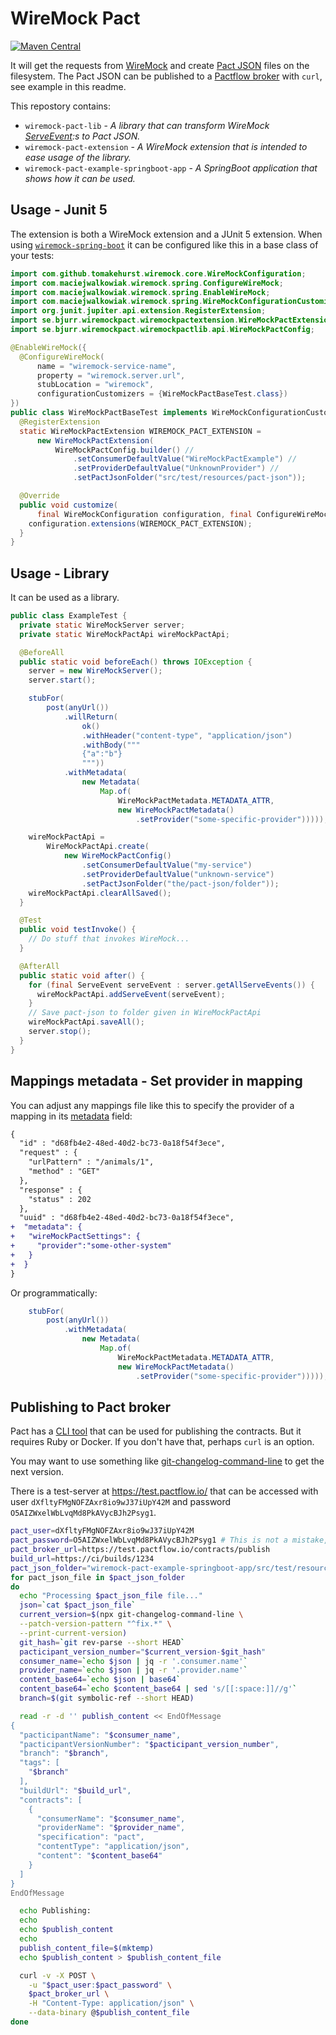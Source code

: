 # WireMock Pact

[![Maven Central](https://maven-badges.herokuapp.com/maven-central/se.bjurr.wiremockpact/wiremock-pact/badge.svg)](https://repo1.maven.org/maven2/se/bjurr/wiremockpact)

It will get the requests from [WireMock](https://github.com/wiremock/wiremock/) and create [Pact JSON](https://docs.pact.io/) files on the filesystem. The Pact JSON can be published to a [Pactflow broker](https://test.pactflow.io/) with `curl`, see example in this readme.

This repostory contains:

- `wiremock-pact-lib` - *A library that can transform WireMock [ServeEvent](https://github.com/wiremock/wiremock/blob/master/src/main/java/com/github/tomakehurst/wiremock/stubbing/ServeEvent.java):s to Pact JSON.*
- `wiremock-pact-extension` - *A WireMock extension that is intended to ease usage of the library.*
- `wiremock-pact-example-springboot-app` - *A SpringBoot application that shows how it can be used.*

## Usage - Junit 5

The extension is both a WireMock extension and a JUnit 5 extension. When using [`wiremock-spring-boot`](https://wiremock.org/docs/solutions/spring-boot/) it can be configured like this in a base class of your tests:

```java
import com.github.tomakehurst.wiremock.core.WireMockConfiguration;
import com.maciejwalkowiak.wiremock.spring.ConfigureWireMock;
import com.maciejwalkowiak.wiremock.spring.EnableWireMock;
import com.maciejwalkowiak.wiremock.spring.WireMockConfigurationCustomizer;
import org.junit.jupiter.api.extension.RegisterExtension;
import se.bjurr.wiremockpact.wiremockpactextension.WireMockPactExtension;
import se.bjurr.wiremockpact.wiremockpactlib.api.WireMockPactConfig;

@EnableWireMock({
  @ConfigureWireMock(
      name = "wiremock-service-name",
      property = "wiremock.server.url",
      stubLocation = "wiremock",
      configurationCustomizers = {WireMockPactBaseTest.class})
})
public class WireMockPactBaseTest implements WireMockConfigurationCustomizer {
  @RegisterExtension
  static WireMockPactExtension WIREMOCK_PACT_EXTENSION =
      new WireMockPactExtension(
          WireMockPactConfig.builder() //
              .setConsumerDefaultValue("WireMockPactExample") //
              .setProviderDefaultValue("UnknownProvider") //
              .setPactJsonFolder("src/test/resources/pact-json"));

  @Override
  public void customize(
      final WireMockConfiguration configuration, final ConfigureWireMock options) {
    configuration.extensions(WIREMOCK_PACT_EXTENSION);
  }
}
```

## Usage - Library

It can be used as a library.

```java
public class ExampleTest {
  private static WireMockServer server;
  private static WireMockPactApi wireMockPactApi;

  @BeforeAll
  public static void beforeEach() throws IOException {
    server = new WireMockServer();
    server.start();

    stubFor(
        post(anyUrl())
            .willReturn(
                ok()
                .withHeader("content-type", "application/json")
                .withBody("""
                {"a":"b"}
                """))
            .withMetadata(
                new Metadata(
                    Map.of(
                        WireMockPactMetadata.METADATA_ATTR,
                        new WireMockPactMetadata()
                            .setProvider("some-specific-provider")))));

    wireMockPactApi =
        WireMockPactApi.create(
            new WireMockPactConfig()
                .setConsumerDefaultValue("my-service")
                .setProviderDefaultValue("unknown-service")
                .setPactJsonFolder("the/pact-json/folder"));
    wireMockPactApi.clearAllSaved();
  }

  @Test
  public void testInvoke() {
    // Do stuff that invokes WireMock...
  }

  @AfterAll
  public static void after() {
    for (final ServeEvent serveEvent : server.getAllServeEvents()) {
      wireMockPactApi.addServeEvent(serveEvent);
    }
    // Save pact-json to folder given in WireMockPactApi
    wireMockPactApi.saveAll();
    server.stop();
  }
}
```

## Mappings metadata - Set provider in mapping

You can adjust any mappings file like this to specify the provider of a mapping in its [metadata](https://github.com/wiremock/spec/blob/main/wiremock/wiremock-admin-api/schemas/stub-mapping.yaml) field:

```diff
{
  "id" : "d68fb4e2-48ed-40d2-bc73-0a18f54f3ece",
  "request" : {
    "urlPattern" : "/animals/1",
    "method" : "GET"
  },
  "response" : {
    "status" : 202
  },
  "uuid" : "d68fb4e2-48ed-40d2-bc73-0a18f54f3ece",
+  "metadata": {
+   "wireMockPactSettings": {
+     "provider":"some-other-system"
+   }
+  }
}
```

Or programmatically:

```java
    stubFor(
        post(anyUrl())
            .withMetadata(
                new Metadata(
                    Map.of(
                        WireMockPactMetadata.METADATA_ATTR,
                        new WireMockPactMetadata()
                            .setProvider("some-specific-provider")))));
```

## Publishing to Pact broker

Pact has a [CLI tool](https://docs.pact.io/pact_broker/publishing_and_retrieving_pacts) that can be used for publishing the contracts. But it requires Ruby or Docker. If you don't have that, perhaps `curl` is an option.

You may want to use something like [git-changelog-command-line](https://github.com/tomasbjerre/git-changelog-command-line) to get the next version.

There is a test-server at https://test.pactflow.io/ that can be accessed with user `dXfltyFMgNOFZAxr8io9wJ37iUpY42M` and password `O5AIZWxelWbLvqMd8PkAVycBJh2Psyg1`.

```sh
pact_user=dXfltyFMgNOFZAxr8io9wJ37iUpY42M
pact_password=O5AIZWxelWbLvqMd8PkAVycBJh2Psyg1 # This is not a mistake, these credentials are publicly available
pact_broker_url=https://test.pactflow.io/contracts/publish
build_url=https://ci/builds/1234
pact_json_folder="wiremock-pact-example-springboot-app/src/test/resources/pact-json/*.json"
for pact_json_file in $pact_json_folder
do
  echo "Processing $pact_json_file file..."
  json=`cat $pact_json_file`
  current_version=$(npx git-changelog-command-line \
  --patch-version-pattern "^fix.*" \
  --print-current-version)
  git_hash=`git rev-parse --short HEAD`
  pacticipant_version_number="$current_version-$git_hash"
  consumer_name=`echo $json | jq -r '.consumer.name'`
  provider_name=`echo $json | jq -r '.provider.name'`
  content_base64=`echo $json | base64`
  content_base64=`echo $content_base64 | sed 's/[[:space:]]//g'`
  branch=$(git symbolic-ref --short HEAD)

  read -r -d '' publish_content << EndOfMessage
{
  "pacticipantName": "$consumer_name",
  "pacticipantVersionNumber": "$pacticipant_version_number",
  "branch": "$branch",
  "tags": [
    "$branch"
  ],
  "buildUrl": "$build_url",
  "contracts": [
    {
      "consumerName": "$consumer_name",
      "providerName": "$provider_name",
      "specification": "pact",
      "contentType": "application/json",
      "content": "$content_base64"
    }
  ]
}
EndOfMessage

  echo Publishing:
  echo
  echo $publish_content
  echo
  publish_content_file=$(mktemp)
  echo $publish_content > $publish_content_file

  curl -v -X POST \
    -u "$pact_user:$pact_password" \
    $pact_broker_url \
    -H "Content-Type: application/json" \
    --data-binary @$publish_content_file
done
```
